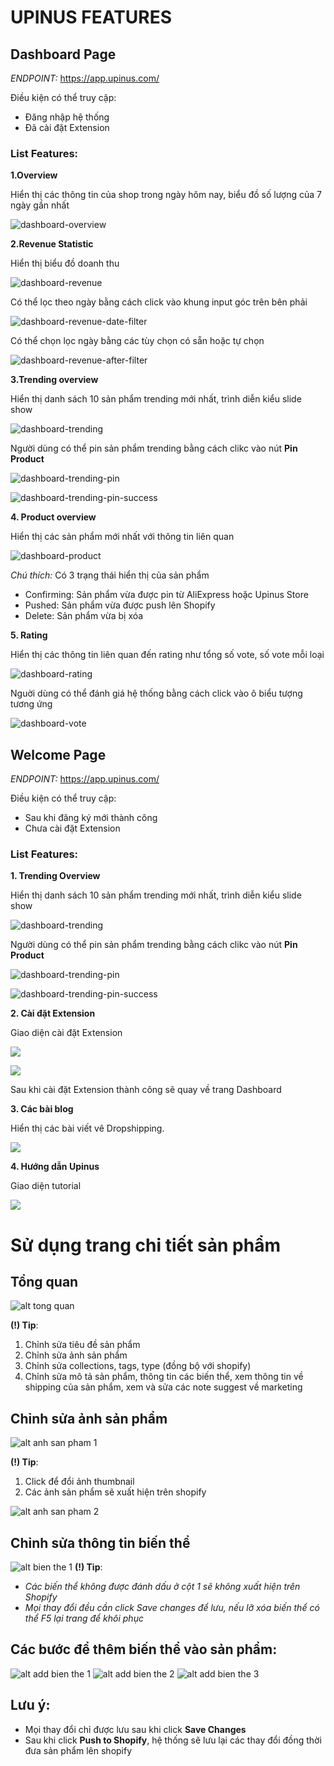 # UPINUS FEATURES

## Dashboard Page

_ENDPOINT:_ https://app.upinus.com/

Điều kiện có thể truy cập:
* Đăng nhập hệ thống
* Đã cài đặt Extension

### List Features: ###

__1.Overview__

Hiển thị các thông tin của shop trong ngày hôm nay, biểu đồ số lượng của 7 ngày gần nhất

![dashboard-overview](https://i.imgur.com/su64VDH.png "Các thông tin
chung của shop")

__2.Revenue Statistic__

Hiển thị biểu đồ doanh thu

![dashboard-revenue](https://i.imgur.com/L9nagBJ.png "Biểu đồ doanh thu
7 ngày gần nhất")

Có thể lọc theo ngày bằng cách click vào khung input góc trên bên phải

![dashboard-revenue-date-filter](https://i.imgur.com/hqcvKLd.png "Chọn
lọc theo ngày")

Có thể chọn lọc ngày bằng các tùy chọn có sẵn hoặc tự chọn

![dashboard-revenue-after-filter](https://i.imgur.com/Hb7UcOE.png "Biều
đồ sau khi chọn lọc theo 30 ngày gần nhất")

__3.Trending overview__

Hiển thị danh sách 10 sản phẩm trending mới nhất, trình diễn kiểu slide show

![dashboard-trending](https://i.imgur.com/uT1jBVz.png "Danh sách các sản
phẩm trending hiển thị như slide show")

Người dùng có thể pin sản phẩm trending bằng cách clikc vào nút __Pin Product__

![dashboard-trending-pin](https://i.imgur.com/eiHMwPY.png "Pin sản phẩm
trending")

![dashboard-trending-pin-success](https://i.imgur.com/vLTmhVr.png "Thông
báo pin sản phẩm thành công")

__4. Product overview__

Hiển thị các sản phẩm mới nhất với thông tin liên quan

![dashboard-product](https://i.imgur.com/Fjp2QPZ.png "Bảng thông tin
những sản phẩm mới nhất")

_Chú thích:_ Có 3 trạng thái hiển thị của sản phẩm
* Confirming: Sản phẩm vừa được pin từ AliExpress hoặc Upinus Store
* Pushed: Sản phẩm vừa được push lên Shopify
* Delete: Sản phẩm vừa bị xóa

__5. Rating__

Hiển thị các thông tin liên quan đến rating như tổng số vote, số vote
  mỗi loại

![dashboard-rating](https://i.imgur.com/JcLcXiZ.png "Thông tin số lượng
bình chọn")

Nguời dùng có thể đánh giá hệ thống bằng cách click vào ô biểu tượng
  tương ứng

![dashboard-vote](https://i.imgur.com/f90lxRP.png "Thông báo vote thành
công")

## Welcome Page

_ENDPOINT:_ https://app.upinus.com/

Điều kiện có thể truy cập:
* Sau khi đăng ký mới thành công
* Chưa cài đặt Extension

### List Features: ###

__1. Trending Overview__

Hiển thị danh sách 10 sản phẩm trending mới nhất, trình diễn kiểu slide show

![dashboard-trending](https://i.imgur.com/uT1jBVz.png "Danh sách các sản
phẩm trending hiển thị như slide show")

Người dùng có thể pin sản phẩm trending bằng cách clikc vào nút __Pin Product__

![dashboard-trending-pin](https://i.imgur.com/eiHMwPY.png "Pin sản phẩm
trending")

![dashboard-trending-pin-success](https://i.imgur.com/vLTmhVr.png "Thông
báo pin sản phẩm thành công")

__2. Cài đặt Extension__

Giao diện cài đặt Extension

![](https://i.imgur.com/mQRiu3B.png)

![](https://i.imgur.com/fr5Kob3.png)

Sau khi cài đặt Extension thành công sẽ quay về trang Dashboard

__3. Các bài blog__

Hiển thị các bài viết vê Dropshipping.

![](https://i.imgur.com/aHBQzBc.png)

__4. Hướng dẫn Upinus__

Giao diện tutorial

![](https://i.imgur.com/2Svh5rS.png)

# Sử dụng trang chi tiết sản phẩm
## Tổng quan
![alt tong quan](https://i.imgur.com/2Qd4qgr.png)

**(!) Tip**:
1. Chỉnh sửa tiêu đề sản phẩm
2. Chỉnh sửa ảnh sản phẩm
3. Chỉnh sửa collections, tags, type (đồng bộ với shopify)
4. Chỉnh sửa mô tả sản phẩm, thông tin các biến thể, xem thông tin về shipping
   của sản phẩm, xem và sửa các note suggest về marketing



## Chỉnh sửa ảnh sản phẩm
![alt anh san pham 1](https://i.imgur.com/mqTAUHa.png)

**(!) Tip**:
1. Click để đổi ảnh thumbnail
2. Các ảnh sản phẩm sẽ xuất hiện trên shopify


![alt anh san pham 2](https://i.imgur.com/sfQyZQn.png)



## Chỉnh sửa thông tin biến thể
![alt bien the 1](https://i.imgur.com/JoCWv9d.png)
**(!) Tip**:
- *Các biến thể không được đánh dấu ở cột 1 sẽ không xuất hiện trên Shopify*
- *Mọi thay đổi đều cần click Save changes để lưu, nếu lỡ xóa biến thể có thể F5
  lại trang để khôi phục*



## Các bước để thêm biến thể vào sản phẩm:
![alt add bien the 1](https://i.imgur.com/9jCqUSo.png)
![alt add bien the 2](https://i.imgur.com/sFi7gLk.png)
![alt add bien the 3](https://i.imgur.com/yU3ryqa.png)


## Lưu ý:
- Mọi thay đổi chỉ được lưu sau khi click **Save Changes**
- Sau khi click **Push to Shopify**, hệ thống sẽ lưu lại các thay đổi đồng thời
  đưa sản phẩm lên shopify
